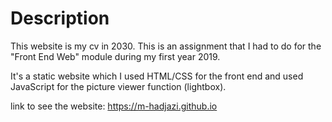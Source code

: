 # Description

This website is my cv in 2030. This is an assignment that I had to do for the "Front End Web" module during my first year 2019. 

It's a static website which I used HTML/CSS for the front end and used JavaScript for the picture viewer function (lightbox). 

link to see the website: https://m-hadjazi.github.io
